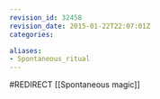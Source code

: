```yaml
---
revision_id: 32458
revision_date: 2015-01-22T22:07:01Z
categories:

aliases:
- Spontaneous_ritual
---
```


#REDIRECT [[Spontaneous magic]]